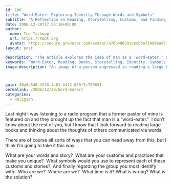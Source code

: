 ```yaml
---
id: 106
title: "Word-Eater: Exploring Identity Through Words and Symbols"
subtitle: "A Reflection on Reading, Storytelling, Customs, and Finding Ourselves in Language"
date: 2006-12-28T17:55:10+00:00
author:
  name: Ted Tschopp
  url: https://tedt.org
  avatar: https://secure.gravatar.com/avatar/a76b4d6291cecb3a738896a971bfb903?s=512&d=mp&r=g
layout: post

description: "The article explores the idea of man as a 'word-eater,' delving into the love of reading and the power of words. It invites readers to ponder their own words, stories, customs, and symbols that define them, and to consider core questions about their identity and place in the world."
keywords: "Word-Eater, Reading, Books, Storytelling, Identity, Symbols, Customs, Language, Self-Reflection, Personal Growth, Communication"
image-description: "An image of a person engrossed in reading a large book, with symbolic icons and words floating around them. The symbols represent different facets of the individual's identity, customs, and stories. The backdrop might contain a world map, clock, or other visuals to reflect the core questions posed in the article."



guid: 30a5a540-3245-4c01-b4f2-050f7c759831
permalink: /2006/12/28/Word-Eater/
categories:
  - Religion
---
```

Last night I was listening to a radio program that a former pastor of mine is featured on and they brought up the fact that man is a “word-eater.”  I don’t know about the rest of you, but I know that I look forward to reading large books and thinking about the thoughts of others communicated via words.

There are of course all sorts of ways that you can head away from this, but I think I’m going to take it this way:

What are your words and story?  What are your customs and practices that make you unique?  What symbols would you use to represent each of these customs and stories?  And finally regarding the group you most identify with:  Who are we?  Where are we?  What time is it? What is wrong? What is the solution?
